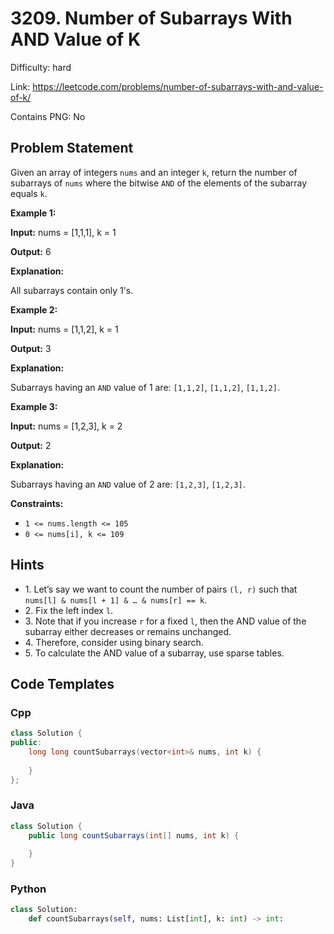 # 3209. Number of Subarrays With AND Value of K

Difficulty: hard

Link: https://leetcode.com/problems/number-of-subarrays-with-and-value-of-k/

Contains PNG: No

## Problem Statement

Given an array of integers `nums` and an integer `k`, return the number of subarrays of `nums` where the bitwise `AND` of the elements of the subarray equals `k`.

**Example 1:**

**Input:** nums \= \[1,1,1], k \= 1

**Output:** 6

**Explanation:**

All subarrays contain only 1's.

**Example 2:**

**Input:** nums \= \[1,1,2], k \= 1

**Output:** 3

**Explanation:**

Subarrays having an `AND` value of 1 are: `[1,1,2]`, `[1,1,2]`, `[1,1,2]`.

**Example 3:**

**Input:** nums \= \[1,2,3], k \= 2

**Output:** 2

**Explanation:**

Subarrays having an `AND` value of 2 are: `[1,2,3]`, `[1,2,3]`.

**Constraints:**

* `1 <= nums.length <= 105`
* `0 <= nums[i], k <= 109`

## Hints

- 1\. Let’s say we want to count the number of pairs `(l, r)` such that `nums[l] & nums[l + 1] & … & nums[r] == k`.
- 2\. Fix the left index `l`.
- 3\. Note that if you increase `r` for a fixed `l`, then the AND value of the subarray either decreases or remains unchanged.
- 4\. Therefore, consider using binary search.
- 5\. To calculate the AND value of a subarray, use sparse tables.

## Code Templates

### Cpp
```cpp
class Solution {
public:
    long long countSubarrays(vector<int>& nums, int k) {
        
    }
};
```

### Java
```java
class Solution {
    public long countSubarrays(int[] nums, int k) {
        
    }
}
```

### Python
```python
class Solution:
    def countSubarrays(self, nums: List[int], k: int) -> int:
        
```

